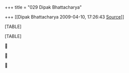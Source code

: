 +++
title = "029 Dipak Bhattacharya"

+++
[[Dipak Bhattacharya	2009-04-10, 17:26:43 [Source](https://groups.google.com/g/bvparishat/c/ndM3ri0Fp48)]]



[TABLE]

[TABLE]







